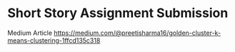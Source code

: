 # Short Story Assignment Submission 

Medium Article https://medium.com/@preetisharma16/golden-cluster-k-means-clustering-1ffcd135c318
